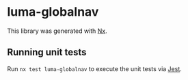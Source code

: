 # luma-globalnav

This library was generated with [Nx](https://nx.dev).

## Running unit tests

Run `nx test luma-globalnav` to execute the unit tests via [Jest](https://jestjs.io).

